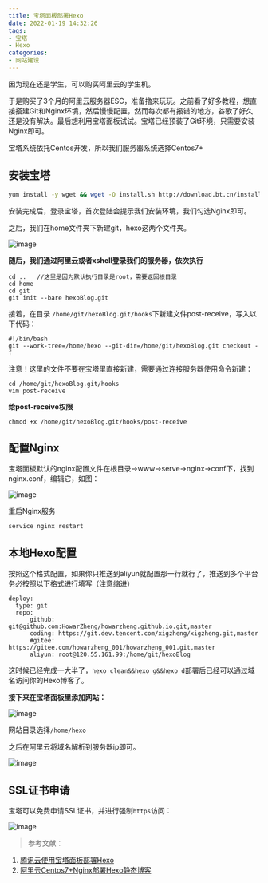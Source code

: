 ```yaml
---
title: 宝塔面板部署Hexo
date: 2022-01-19 14:32:26
tags:
- 宝塔
- Hexo
categories:
- 网站建设
---
```

因为现在还是学生，可以购买阿里云的学生机。


于是购买了3个月的阿里云服务器ESC，准备撸来玩玩。之前看了好多教程，想直接搭建Git和Nginx环境，然后慢慢配置，然而每次都有报错的地方，谷歌了好久还是没有解决。最后想利用宝塔面板试试。宝塔已经预装了Git环境，只需要安装Nginx即可。





宝塔系统依托Centos开发，所以我们服务器系统选择Centos7+

## 安装宝塔

```bash
yum install -y wget && wget -O install.sh http://download.bt.cn/install/install_6.0.sh && sh install.sh
```

安装完成后，登录宝塔，首次登陆会提示我们安装环境，我们勾选Nginx即可。

之后，我们在home文件夹下新建git，hexo这两个文件夹。



![image](https://vip2.loli.io/2022/01/27/c9u8DNSefF1Wsj2.jpg)                                

**随后，我们通过阿里云或者xshell登录我们的服务器，依次执行**

```
cd ..   //这里是因为默认执行目录是root，需要返回根目录
cd home
cd git
git init --bare hexoBlog.git
```

接着，在目录 `/home/git/hexoBlog.git/hooks`下新建文件post-receive，写入以下代码：

```
#!/bin/bash
git --work-tree=/home/hexo --git-dir=/home/git/hexoBlog.git checkout -f
```

注意！这里的文件不要在宝塔里直接新建，需要通过连接服务器使用命令新建：

```
cd /home/git/hexoBlog.git/hooks  
vim post-receive
```

**给post-receive权限**

```
chmod +x /home/git/hexoBlog.git/hooks/post-receive
```

## 配置Nginx

宝塔面板默认的nginx配置文件在根目录->www->serve->nginx->conf下，找到nginx.conf，编辑它，如图：

![image](https://vip2.loli.io/2022/01/27/xd2zNkWqCjwSZU8.jpg)

重启Nginx服务

```
service nginx restart
```

## 本地Hexo配置

按照这个格式配置，如果你只推送到aliyun就配置那一行就行了，推送到多个平台务必按照以下格式进行填写（注意缩进）

```
deploy:
  type: git
  repo:
      github: git@github.com:HowarZheng/howarzheng.github.io.git,master
      coding: https://git.dev.tencent.com/xigzheng/xigzheng.git,master
      #gitee: https://gitee.com/howarzheng_001/howarzheng_001.git,master
      aliyun: root@120.55.161.99:/home/git/hexoBlog
```

这时候已经完成一大半了，`hexo clean&&hexo g&&hexo d`部署后已经可以通过域名访问你的Hexo博客了。

**接下来在宝塔面板里添加网站：**

![image](https://vip1.loli.io/2022/01/27/qDV3ekwMTG6A1jn.jpg)



网站目录选择`/home/hexo`

之后在阿里云将域名解析到服务器ip即可。

![image](https://vip1.loli.io/2022/01/27/9oBmZsSu8iAbXcD.jpg)

## SSL证书申请

宝塔可以免费申请SSL证书，并进行强制`https`访问：

![image](https://vip2.loli.io/2022/01/27/wct4FXZaD6krbEO.jpg)



> 参考文献：

1. [腾讯云使用宝塔面板部署Hexo](https://www.leaflag.cn/2019/02/22/腾讯云部署Hexo/#正式开始！配置Git！)
2. [阿里云Centos7+Nginx部署Hexo静态博客](https://www.jianshu.com/p/0f9dfa9c141b)
